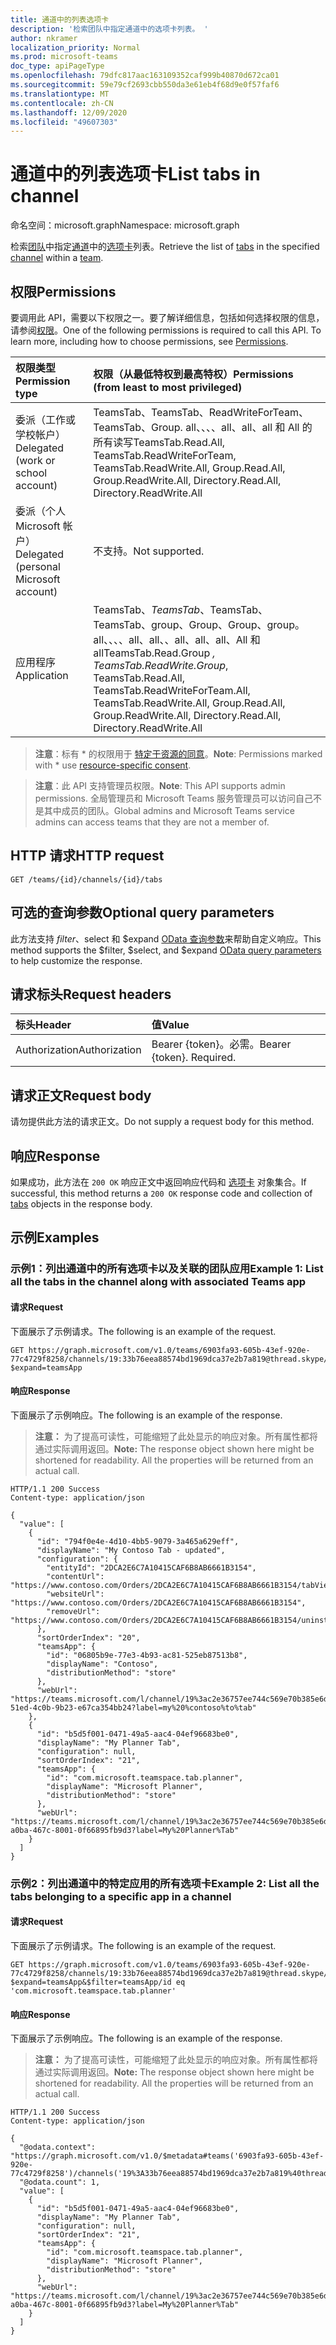 ```yaml
---
title: 通道中的列表选项卡
description: '检索团队中指定通道中的选项卡列表。 '
author: nkramer
localization_priority: Normal
ms.prod: microsoft-teams
doc_type: apiPageType
ms.openlocfilehash: 79dfc817aac163109352caf999b40870d672ca01
ms.sourcegitcommit: 59e79cf2693cbb550da3e61eb4f68d9e0f57faf6
ms.translationtype: MT
ms.contentlocale: zh-CN
ms.lasthandoff: 12/09/2020
ms.locfileid: "49607303"
---
```

# <a name="list-tabs-in-channel"></a><span data-ttu-id="ac2f0-103">通道中的列表选项卡</span><span class="sxs-lookup"><span data-stu-id="ac2f0-103">List tabs in channel</span></span>

<span data-ttu-id="ac2f0-104">命名空间：microsoft.graph</span><span class="sxs-lookup"><span data-stu-id="ac2f0-104">Namespace: microsoft.graph</span></span>


<span data-ttu-id="ac2f0-105">检索[团队](../resources/team.md)中指定[通道](../resources/channel.md)中的[选项卡](../resources/teamstab.md)列表。</span><span class="sxs-lookup"><span data-stu-id="ac2f0-105">Retrieve the list of [tabs](../resources/teamstab.md) in the specified [channel](../resources/channel.md) within a [team](../resources/team.md).</span></span> 

## <a name="permissions"></a><span data-ttu-id="ac2f0-106">权限</span><span class="sxs-lookup"><span data-stu-id="ac2f0-106">Permissions</span></span>
<span data-ttu-id="ac2f0-p101">要调用此 API，需要以下权限之一。要了解详细信息，包括如何选择权限的信息，请参阅[权限](/graph/permissions-reference)。</span><span class="sxs-lookup"><span data-stu-id="ac2f0-p101">One of the following permissions is required to call this API. To learn more, including how to choose permissions, see [Permissions](/graph/permissions-reference).</span></span>

|<span data-ttu-id="ac2f0-109">权限类型</span><span class="sxs-lookup"><span data-stu-id="ac2f0-109">Permission type</span></span>      | <span data-ttu-id="ac2f0-110">权限（从最低特权到最高特权）</span><span class="sxs-lookup"><span data-stu-id="ac2f0-110">Permissions (from least to most privileged)</span></span>              |
|:--------------------|:---------------------------------------------------------|
|<span data-ttu-id="ac2f0-111">委派（工作或学校帐户）</span><span class="sxs-lookup"><span data-stu-id="ac2f0-111">Delegated (work or school account)</span></span> | <span data-ttu-id="ac2f0-112">TeamsTab、TeamsTab、ReadWriteForTeam、TeamsTab、Group. all、、、、all、all、all 和 All 的所有读写</span><span class="sxs-lookup"><span data-stu-id="ac2f0-112">TeamsTab.Read.All, TeamsTab.ReadWriteForTeam, TeamsTab.ReadWrite.All, Group.Read.All, Group.ReadWrite.All, Directory.Read.All, Directory.ReadWrite.All</span></span> |
|<span data-ttu-id="ac2f0-113">委派（个人 Microsoft 帐户）</span><span class="sxs-lookup"><span data-stu-id="ac2f0-113">Delegated (personal Microsoft account)</span></span> | <span data-ttu-id="ac2f0-114">不支持。</span><span class="sxs-lookup"><span data-stu-id="ac2f0-114">Not supported.</span></span>    |
|<span data-ttu-id="ac2f0-115">应用程序</span><span class="sxs-lookup"><span data-stu-id="ac2f0-115">Application</span></span> | <span data-ttu-id="ac2f0-116">TeamsTab、*TeamsTab*、TeamsTab、TeamsTab、group、Group、Group、group。 all、、、、all、all、、all、all、all、All 和 all</span><span class="sxs-lookup"><span data-stu-id="ac2f0-116">TeamsTab.Read.Group *, TeamsTab.ReadWrite.Group*, TeamsTab.Read.All, TeamsTab.ReadWriteForTeam.All, TeamsTab.ReadWrite.All, Group.Read.All, Group.ReadWrite.All, Directory.Read.All, Directory.ReadWrite.All</span></span> |

> <span data-ttu-id="ac2f0-117">**注意**：标有 \* 的权限用于 [特定于资源的同意]( https://aka.ms/teams-rsc)。</span><span class="sxs-lookup"><span data-stu-id="ac2f0-117">**Note**: Permissions marked with \* use [resource-specific consent]( https://aka.ms/teams-rsc).</span></span>

> <span data-ttu-id="ac2f0-118">**注意**：此 API 支持管理员权限。</span><span class="sxs-lookup"><span data-stu-id="ac2f0-118">**Note**: This API supports admin permissions.</span></span> <span data-ttu-id="ac2f0-119">全局管理员和 Microsoft Teams 服务管理员可以访问自己不是其中成员的团队。</span><span class="sxs-lookup"><span data-stu-id="ac2f0-119">Global admins and Microsoft Teams service admins can access teams that they are not a member of.</span></span>

## <a name="http-request"></a><span data-ttu-id="ac2f0-120">HTTP 请求</span><span class="sxs-lookup"><span data-stu-id="ac2f0-120">HTTP request</span></span>

```http
GET /teams/{id}/channels/{id}/tabs
```

## <a name="optional-query-parameters"></a><span data-ttu-id="ac2f0-121">可选的查询参数</span><span class="sxs-lookup"><span data-stu-id="ac2f0-121">Optional query parameters</span></span>

<span data-ttu-id="ac2f0-122">此方法支持 $filter、$select 和 $expand [OData 查询参数](/graph/query-parameters)来帮助自定义响应。</span><span class="sxs-lookup"><span data-stu-id="ac2f0-122">This method supports the $filter, $select, and $expand [OData query parameters](/graph/query-parameters) to help customize the response.</span></span>

## <a name="request-headers"></a><span data-ttu-id="ac2f0-123">请求标头</span><span class="sxs-lookup"><span data-stu-id="ac2f0-123">Request headers</span></span>
| <span data-ttu-id="ac2f0-124">标头</span><span class="sxs-lookup"><span data-stu-id="ac2f0-124">Header</span></span>       | <span data-ttu-id="ac2f0-125">值</span><span class="sxs-lookup"><span data-stu-id="ac2f0-125">Value</span></span> |
|:---------------|:--------|
| <span data-ttu-id="ac2f0-126">Authorization</span><span class="sxs-lookup"><span data-stu-id="ac2f0-126">Authorization</span></span>  | <span data-ttu-id="ac2f0-p103">Bearer {token}。必需。</span><span class="sxs-lookup"><span data-stu-id="ac2f0-p103">Bearer {token}. Required.</span></span>  |

## <a name="request-body"></a><span data-ttu-id="ac2f0-129">请求正文</span><span class="sxs-lookup"><span data-stu-id="ac2f0-129">Request body</span></span>
<span data-ttu-id="ac2f0-130">请勿提供此方法的请求正文。</span><span class="sxs-lookup"><span data-stu-id="ac2f0-130">Do not supply a request body for this method.</span></span>

## <a name="response"></a><span data-ttu-id="ac2f0-131">响应</span><span class="sxs-lookup"><span data-stu-id="ac2f0-131">Response</span></span>
<span data-ttu-id="ac2f0-132">如果成功，此方法在 `200 OK` 响应正文中返回响应代码和 [选项卡](../resources/teamstab.md) 对象集合。</span><span class="sxs-lookup"><span data-stu-id="ac2f0-132">If successful, this method returns a `200 OK` response code and collection of [tabs](../resources/teamstab.md) objects in the response body.</span></span>

## <a name="examples"></a><span data-ttu-id="ac2f0-133">示例</span><span class="sxs-lookup"><span data-stu-id="ac2f0-133">Examples</span></span>

### <a name="example-1-list-all-the-tabs-in-the-channel-along-with-associated-teams-app"></a><span data-ttu-id="ac2f0-134">示例1：列出通道中的所有选项卡以及关联的团队应用</span><span class="sxs-lookup"><span data-stu-id="ac2f0-134">Example 1: List all the tabs in the channel along with associated Teams app</span></span>
#### <a name="request"></a><span data-ttu-id="ac2f0-135">请求</span><span class="sxs-lookup"><span data-stu-id="ac2f0-135">Request</span></span>
<span data-ttu-id="ac2f0-136">下面展示了示例请求。</span><span class="sxs-lookup"><span data-stu-id="ac2f0-136">The following is an example of the request.</span></span>

<!-- {
  "blockType": "request",
  "name": "list_tabs_in_channel_app_filter"
}
-->

```http
GET https://graph.microsoft.com/v1.0/teams/6903fa93-605b-43ef-920e-77c4729f8258/channels/19:33b76eea88574bd1969dca37e2b7a819@thread.skype/tabs?$expand=teamsApp
```

#### <a name="response"></a><span data-ttu-id="ac2f0-137">响应</span><span class="sxs-lookup"><span data-stu-id="ac2f0-137">Response</span></span>
<span data-ttu-id="ac2f0-138">下面展示了示例响应。</span><span class="sxs-lookup"><span data-stu-id="ac2f0-138">The following is an example of the response.</span></span>
><span data-ttu-id="ac2f0-p104">**注意：** 为了提高可读性，可能缩短了此处显示的响应对象。所有属性都将通过实际调用返回。</span><span class="sxs-lookup"><span data-stu-id="ac2f0-p104">**Note:** The response object shown here might be shortened for readability. All the properties will be returned from an actual call.</span></span>

<!-- {
  "blockType": "response",
  "truncated": true,
  "@odata.type": "Collection(microsoft.graph.teamsTab)"
}
-->

```http
HTTP/1.1 200 Success
Content-type: application/json

{
  "value": [
    {
      "id": "794f0e4e-4d10-4bb5-9079-3a465a629eff",
      "displayName": "My Contoso Tab - updated",
      "configuration": {
        "entityId": "2DCA2E6C7A10415CAF6B8AB6661B3154",
        "contentUrl": "https://www.contoso.com/Orders/2DCA2E6C7A10415CAF6B8AB6661B3154/tabView",
        "websiteUrl": "https://www.contoso.com/Orders/2DCA2E6C7A10415CAF6B8AB6661B3154",
        "removeUrl": "https://www.contoso.com/Orders/2DCA2E6C7A10415CAF6B8AB6661B3154/uninstallTab"
      },
      "sortOrderIndex": "20",
      "teamsApp": {
        "id": "06805b9e-77e3-4b93-ac81-525eb87513b8",
        "displayName": "Contoso",
        "distributionMethod": "store"
      },
      "webUrl": "https://teams.microsoft.com/l/channel/19%3ac2e36757ee744c569e70b385e6dd79b6%40thread.skype/tab%3a%3afd736d46-51ed-4c0b-9b23-e67ca354bb24?label=my%20%contoso%to%tab"
    },
    {
      "id": "b5d5f001-0471-49a5-aac4-04ef96683be0",
      "displayName": "My Planner Tab",
      "configuration": null,
      "sortOrderIndex": "21",
      "teamsApp": {
        "id": "com.microsoft.teamspace.tab.planner",
        "displayName": "Microsoft Planner",
        "distributionMethod": "store"
      },
      "webUrl": "https://teams.microsoft.com/l/channel/19%3ac2e36757ee744c569e70b385e6dd79b6%40thread.skype/tab%3a%3a3709b35c-a0ba-467c-8001-0f66895fb9d3?label=My%20Planner%Tab"
    }
  ]
}
```

### <a name="example-2-list-all-the-tabs-belonging-to-a-specific-app-in-a-channel"></a><span data-ttu-id="ac2f0-141">示例2：列出通道中的特定应用的所有选项卡</span><span class="sxs-lookup"><span data-stu-id="ac2f0-141">Example 2: List all the tabs belonging to a specific app in a channel</span></span>
#### <a name="request"></a><span data-ttu-id="ac2f0-142">请求</span><span class="sxs-lookup"><span data-stu-id="ac2f0-142">Request</span></span>
<span data-ttu-id="ac2f0-143">下面展示了示例请求。</span><span class="sxs-lookup"><span data-stu-id="ac2f0-143">The following is an example of the request.</span></span>

<!-- {
  "blockType": "request",
  "name": "list_tabs_in_channel_app_filter"
}
-->

```http
GET https://graph.microsoft.com/v1.0/teams/6903fa93-605b-43ef-920e-77c4729f8258/channels/19:33b76eea88574bd1969dca37e2b7a819@thread.skype/tabs?$expand=teamsApp&$filter=teamsApp/id eq 'com.microsoft.teamspace.tab.planner'
```

#### <a name="response"></a><span data-ttu-id="ac2f0-144">响应</span><span class="sxs-lookup"><span data-stu-id="ac2f0-144">Response</span></span>
<span data-ttu-id="ac2f0-145">下面展示了示例响应。</span><span class="sxs-lookup"><span data-stu-id="ac2f0-145">The following is an example of the response.</span></span>
><span data-ttu-id="ac2f0-p105">**注意：** 为了提高可读性，可能缩短了此处显示的响应对象。所有属性都将通过实际调用返回。</span><span class="sxs-lookup"><span data-stu-id="ac2f0-p105">**Note:** The response object shown here might be shortened for readability. All the properties will be returned from an actual call.</span></span>

<!-- {
  "blockType": "response",
  "truncated": true,
  "@odata.type": "Collection(microsoft.graph.teamsTab)"
}
-->

```http
HTTP/1.1 200 Success
Content-type: application/json

{
  "@odata.context": "https://graph.microsoft.com/v1.0/$metadata#teams('6903fa93-605b-43ef-920e-77c4729f8258')/channels('19%3A33b76eea88574bd1969dca37e2b7a819%40thread.skype')/tabs(teamsApp())",
  "@odata.count": 1,
  "value": [
    {
      "id": "b5d5f001-0471-49a5-aac4-04ef96683be0",
      "displayName": "My Planner Tab",
      "configuration": null,
      "sortOrderIndex": "21",
      "teamsApp": {
        "id": "com.microsoft.teamspace.tab.planner",
        "displayName": "Microsoft Planner",
        "distributionMethod": "store"
      },
      "webUrl": "https://teams.microsoft.com/l/channel/19%3ac2e36757ee744c569e70b385e6dd79b6%40thread.skype/tab%3a%3a3709b35c-a0ba-467c-8001-0f66895fb9d3?label=My%20Planner%Tab"
    }
  ]
}
```

<!-- uuid: 8fcb5dbc-d5aa-4681-8e31-b001d5168d79
2015-10-25 14:57:30 UTC -->
<!--
{
  "type": "#page.annotation",
  "description": "List all tabs in channel",
  "keywords": "",
  "section": "documentation",
  "tocPath": ""
}
-->

